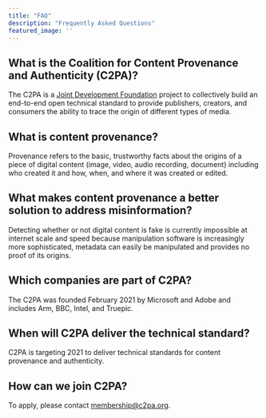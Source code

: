 ```yaml
---
title: "FAQ"
description: "Frequently Asked Questions"
featured_image: ''
---
```


## What is the Coalition for Content Provenance and Authenticity (C2PA)?
The C2PA is a [Joint Development Foundation](https://www.jointdevelopment.org/) project to collectively build an end-to-end open technical standard to provide publishers, creators, and consumers the ability to trace the origin of different types of media.

## What is content provenance?
Provenance refers to the basic, trustworthy facts about the origins of a piece of digital content (image, video, audio recording, document) including who created it and how, when, and where it was created or edited. 

## What makes content provenance a better solution to address misinformation?
Detecting whether or not digital content is fake is currently impossible at internet scale and speed because manipulation software is increasingly more sophisticated, metadata can easily be manipulated and provides no proof of its origins. 

## Which companies are part of C2PA?
The C2PA was founded February 2021 by Microsoft and Adobe and includes Arm, BBC, Intel, and Truepic.

## When will C2PA deliver the technical standard?
C2PA is targeting 2021 to deliver technical standards for content provenance and authenticity. 

## How can we join C2PA?
To apply, please contact membership@c2pa.org.
